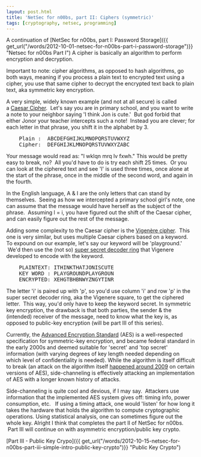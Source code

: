```yaml
---
layout: post.html
title: 'NetSec for n00bs, part II: Ciphers (symmetric)'
tags: [cryptography, netsec, programming]
---
```


A continuation of [NetSec for n00bs, part I: Password Storage]({{ get_url("/words/2012-10-01-netsec-for-n00bs-part-i-password-storage")}} "Netsec for n00bs Part I") A cipher is basically an algorithm to perform encryption and decryption. 

Important to note: cipher algorithms, as opposed to hash algorithms, go both ways, meaning if you process a plain text to encrypted text using a cipher, you use that same cipher to decrypt the encrypted text back to plain text, aka symmetric key encryption. 

A very simple, widely known example (and not at all secure) is called a [Caesar Cipher][Caesar Cipher].  Let's say you are in primary school, and you want to write a note to your neighbor saying 'I think Jon is cute.'  But god forbid that either Jonor your teacher intercepts such a note!  Instead you are clever; for each letter in that phrase, you shift it in the alphabet by 3.

<pre>
    Plain :  ABCDEFGHIJKLMNOPQRSTUVWXYZ
    Cipher:  DEFGHIJKLMNOPQRSTUVWXYZABC
</pre>

Your message would read as: "l wklqn mrq lv fxwh." This would be pretty easy to break, no?  All you'd have to do is try each shift 25 times.  Or you can look at the ciphered text and see 'l' is used three times, once alone at the start of the phrase, once in the middle of the second word, and again in the fourth.  

In the English language, A & I are the only letters that can stand by themselves.  Seeing as how we intercepted a primary school girl's note, one can assume that the message would have herself as the subject of the phrase.  Assuming l = i, you have figured out the shift of the Caesar cipher, and can easily figure out the rest of the message. 

Adding some complexity to the Caesar cipher is the [Vigenère cipher][Vigenère cipher].  This one is very similar, but uses multiple Caesar ciphers based on a keyword. To expound on our example, let's say our keyword will be 'playground.'  We'd then use the (not so) [super secret decoder ring][super secret decoder ring] that Vigenere developed to encode with the keyword.

<pre>
    PLAINTEXT: ITHINKTHATJONISCUTE
    KEY WORD : PLAYGROUNDPLAYGROUN
    ENCRYPTED: XEHGTBHBNWYZNGYTINR
</pre>

The letter 'i' is paired up with 'p', so you'd use column 'i' and row 'p' in the super secret decoder ring, aka the Vigenere square, to get the ciphered letter.  This way, you'd only have to keep the keyword secret. In symmetric key encryption, the drawback is that both parties, the sender & the (intended) receiver of the message, need to know what the key is, as opposed to public-key encryption (will be part III of this series). 

Currently, the [Advanced Encryption Standard][Advanced Encryption Standard] (AES) is a well-respected specification for symmetric-key encryption, and became federal standard in the early 2000s and deemed suitable for 'secret' and 'top secret' information (with varying degrees of key length needed depending on which level of confidentiality is needed). While the algorithm is itself difficult to break (an attack on the algorithm itself [happened around 2009][happened around 2009] on certain versions of AES), side-channeling is effectively attacking an implementation of AES with a longer known history of attacks. 

Side-channeling is quite cool and devious, if I may say.  Attackers use information that the implemented AES system gives off: timing info, power consumption, etc.   If using a timing attack, one would 'listen' for how long it takes the hardware that holds the algorithm to compute cryptographic operations. Using statistical analysis, one can sometimes figure out the whole key. Alright I think that completes the part II of NetSec for n00bs.  Part III will continue on with asymmetric encryption/public key crypto.

[Part III - Public Key Crypo]({{ get_url("/words/2012-10-15-netsec-for-n00bs-part-iii-simple-intro-public-key-crypto")}} "Public Key Crypto")


[NetSec for n00bs]: http://www.roguelynn.com/2012/10/01/netsec-for-n00bs-part-i-password-storage/ "NetSec for n00bs, part I: Password Storage"
[Caesar Cipher]: http://en.wikipedia.org/wiki/Caesar_cipher "Wiki: Caesar Cipher"
[Vigenère cipher]: http://en.wikipedia.org/wiki/Vigen%C3%A8re_cipher "wiki Vigenere cipher"
[super secret decoder ring]: http://en.wikipedia.org/w/index.php?title=File:Vigen%C3%A8re_square_shading.svg&page=1 "Vigenere square"
[Advanced Encryption Standard]: http://en.wikipedia.org/wiki/Advanced_Encryption_Standard "Wiki: AES"
[happened around 2009]: http://en.wikipedia.org/wiki/Advanced_Encryption_Standard#Known_attacks "Wiki: AES known attacks"
